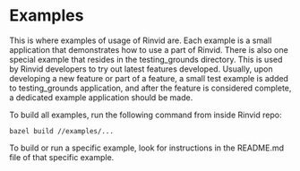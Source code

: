 # Examples

This is where examples of usage of Rinvid are. Each example is a small application that demonstrates how to use a part of Rinvid. There is also one special example that resides in the testing_grounds directory. This is used by Rinvid developers to try out latest features developed. Usually, upon developing a new feature or part of a feature, a small test example is added to testing_grounds application, and after the feature is considered complete, a dedicated example application should be made. 

To build all examples, run the following command from inside Rinvid repo:

    bazel build //examples/...

To build or run a specific example, look for instructions in the README.md file of that specific example.
